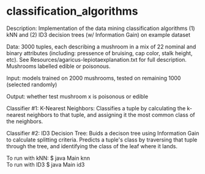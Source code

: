 # classification_algorithms

Description: Implementation of the data mining classification algorithms (1) kNN and (2) ID3 decision trees (w/ 
Information Gain) on example dataset

Data: 3000 tuples, each describing a mushroom in a mix of 22 nominal and binary attributes (including: pressence of 
bruising, cap color, stalk height, etc). See Resources/agaricus-lepiotaexplanation.txt for full description. Mushrooms 
labelled edible or poisonous. 

Input: models trained on 2000 mushrooms, tested on remaining 1000 (selected randomly)

Output: whether test mushroom x is poisonous or edible

Classifier #1: K-Nearest Neighbors: Classifies a tuple by calculating the k-nearest neighbors to that tuple, and
assigning it the most common class of the neighbors.

Classifier #2: ID3 Decision Tree: Buids a decison tree using Information Gain to calculate splitting criteria. Predicts a
tuple's class by traversing that tuple through the tree, and identifying the class of the leaf where it lands.

To run with kNN: $ java Main knn  
To run with ID3 $ java Main id3
  
